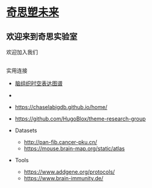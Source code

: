 # [奇思塑未来](https://chaselabigdb.github.io/home/)


## 欢迎来到奇思实验室

欢迎加入我们



## 

实用连接

- [脑组织时空表达图谱](https://twc-stanford.shinyapps.io/spatiotemporal_brain_map/)

- 
- https://chaselabigdb.github.io/home/
- https://github.com/HugoBlox/theme-research-group

- Datasets
  - http://pan-fib.cancer-pku.cn/
  - https://mouse.brain-map.org/static/atlas
    
- Tools
  - https://www.addgene.org/protocols/
  - https://www.brain-immunity.de/

